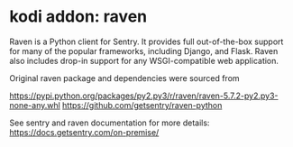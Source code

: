 kodi addon: raven
============

Raven is a Python client for Sentry. It provides full out-of-the-box support for many of the popular frameworks, including Django, and Flask. Raven also includes drop-in support for any WSGI-compatible web application.

Original raven package and dependencies were sourced from

https://pypi.python.org/packages/py2.py3/r/raven/raven-5.7.2-py2.py3-none-any.whl
https://github.com/getsentry/raven-python

See sentry and raven documentation for more details:
https://docs.getsentry.com/on-premise/